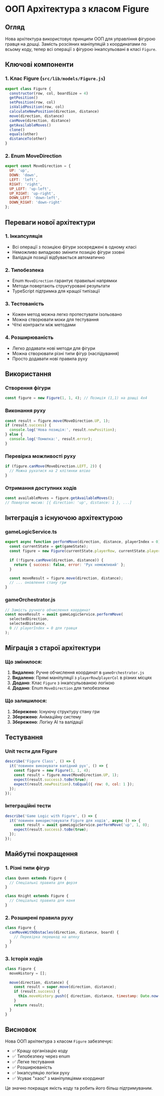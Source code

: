 # ООП Архітектура з класом Figure

## Огляд

Нова архітектура використовує принципи ООП для управління фігурою гравця на дошці. Замість розсіяних маніпуляцій з координатами по всьому коду, тепер всі операції з фігурою інкапсульовані в класі `Figure`.

## Ключові компоненти

### 1. Клас Figure (`src/lib/models/Figure.js`)

```javascript
export class Figure {
  constructor(row, col, boardSize = 4)
  getPosition()
  setPosition(row, col)
  isValidPosition(row, col)
  calculateNewPosition(direction, distance)
  move(direction, distance)
  canMove(direction, distance)
  getAvailableMoves()
  clone()
  equals(other)
  distanceTo(other)
}
```

### 2. Enum MoveDirection

```javascript
export const MoveDirection = {
  UP: 'up',
  DOWN: 'down',
  LEFT: 'left',
  RIGHT: 'right',
  UP_LEFT: 'up-left',
  UP_RIGHT: 'up-right',
  DOWN_LEFT: 'down-left',
  DOWN_RIGHT: 'down-right'
};
```

## Переваги нової архітектури

### 1. Інкапсуляція
- Всі операції з позицією фігури зосереджені в одному класі
- Неможливо випадково змінити позицію фігури ззовні
- Валідація позиції відбувається автоматично

### 2. Типобезпека
- Enum `MoveDirection` гарантує правильні напрямки
- Методи повертають структуровані результати
- TypeScript підтримка для кращої типізації

### 3. Тестованість
- Кожен метод можна легко протестувати ізольовано
- Можна створювати моки для тестування
- Чіткі контракти між методами

### 4. Розширюваність
- Легко додавати нові методи для фігури
- Можна створювати різні типи фігур (наслідування)
- Просто додавати нові правила руху

## Використання

### Створення фігури
```javascript
const figure = new Figure(1, 1, 4); // Позиція (1,1) на дошці 4x4
```

### Виконання руху
```javascript
const result = figure.move(MoveDirection.UP, 1);
if (result.success) {
  console.log('Нова позиція:', result.newPosition);
} else {
  console.log('Помилка:', result.error);
}
```

### Перевірка можливості руху
```javascript
if (figure.canMove(MoveDirection.LEFT, 2)) {
  // Можна рухатися на 2 клітинки вліво
}
```

### Отримання доступних ходів
```javascript
const availableMoves = figure.getAvailableMoves();
// Повертає масив: [{ direction: 'up', distance: 1 }, ...]
```

## Інтеграція з існуючою архітектурою

### gameLogicService.ts
```javascript
export async function performMove(direction, distance, playerIndex = 0) {
  const currentState = get(gameState);
  const figure = new Figure(currentState.playerRow, currentState.playerCol, currentState.boardSize);
  
  if (!figure.canMove(direction, distance)) {
    return { success: false, error: 'Рух неможливий' };
  }

  const moveResult = figure.move(direction, distance);
  // ... оновлення стану гри
}
```

### gameOrchestrator.js
```javascript
// Замість ручного обчислення координат
const moveResult = await gameLogicService.performMove(
  selectedDirection,
  selectedDistance,
  0 // playerIndex = 0 для гравця
);
```

## Міграція з старої архітектури

### Що змінилося:
1. **Видалено**: Ручне обчислення координат в `gameOrchestrator.js`
2. **Видалено**: Прямі маніпуляції з `playerRow`/`playerCol` в різних місцях
3. **Додано**: Клас `Figure` з інкапсульованою логікою
4. **Додано**: Enum `MoveDirection` для типобезпеки

### Що залишилося:
1. **Збережено**: Існуючу структуру стану гри
2. **Збережено**: Анімаційну систему
3. **Збережено**: Логіку AI та валідації

## Тестування

### Unit тести для Figure
```javascript
describe('Figure Class', () => {
  it('повинен виконувати валідний рух', () => {
    const figure = new Figure(1, 1, 4);
    const result = figure.move(MoveDirection.UP, 1);
    expect(result.success).toBe(true);
    expect(result.newPosition).toEqual({ row: 0, col: 1 });
  });
});
```

### Інтеграційні тести
```javascript
describe('Game Logic with Figure', () => {
  it('повинен використовувати Figure для ходів', async () => {
    const result = await gameLogicService.performMove('up', 1, 0);
    expect(result.success).toBe(true);
  });
});
```

## Майбутні покращення

### 1. Різні типи фігур
```javascript
class Queen extends Figure {
  // Спеціальні правила для ферзя
}

class Knight extends Figure {
  // Спеціальні правила для коня
}
```

### 2. Розширені правила руху
```javascript
class Figure {
  canMoveWithObstacles(direction, distance, board) {
    // Перевірка перешкод на шляху
  }
}
```

### 3. Історія ходів
```javascript
class Figure {
  moveHistory = [];
  
  move(direction, distance) {
    const result = super.move(direction, distance);
    if (result.success) {
      this.moveHistory.push({ direction, distance, timestamp: Date.now() });
    }
    return result;
  }
}
```

## Висновок

Нова ООП архітектура з класом `Figure` забезпечує:
- ✅ Кращу організацію коду
- ✅ Типобезпеку через enum
- ✅ Легке тестування
- ✅ Розширюваність
- ✅ Інкапсуляцію логіки руху
- ✅ Усуває "хаос" з маніпуляціями координат

Це значно покращує якість коду та робить його більш підтримуваним. 